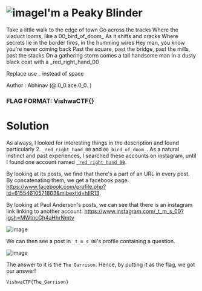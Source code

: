 ![image](https://github.com/Apzyte-Gamer/VishwaCTF-Mini-2024/assets/71684682/fc54c1f3-4c02-432c-9f2b-78f718c64752)I'm a Peaky Blinder
=

Take a little walk to the edge of town
Go across the tracks
Where the viaduct looms,
like a 00_bird_of_doom_
As it shifts and cracks
Where secrets lie in the border fires,
in the humming wires
Hey man, you know
you're never coming back
Past the square, past the bridge,
past the mills, past the stacks
On a gathering storm comes
a tall handsome man
In a dusty black coat with
a _red_right_hand_00

Replace use _ instead of space

Author : Abhinav (@.0_0.ace.0_0. )

### FLAG FORMAT: VishwaCTF{}

Solution
=

As always, I looked for interesting things in the description and found particularly 2. `_red_right_hand_00` and `00_bird_of_doom_`. As a natural instinct and past experiences, I searched these accounts on instagram, until I found one account named [`_red_right_hand_00`](https://www.instagram.com/_red_right_hand_00/). 

By looking at its posts, we find that there's a part of an URL in every post. By concatenating them, we get a facebook page. https://www.facebook.com/profile.php?id=61554610571803&mibextid=hIlR13.

By looking at Paul Anderson's posts, we can see that there is an instagram link linking to another account. https://www.instagram.com/_t_m_s_00?igsh=MWtncGh4aHhrNmtv

![image](https://github.com/Apzyte-Gamer/VishwaCTF-Mini-2024/assets/71684682/92ef84fa-f698-4787-90fc-c587216bdcbb)

We can then see a post in `_t_m_s_00`'s profile containing a question.

![image](https://github.com/Apzyte-Gamer/VishwaCTF-Mini-2024/assets/71684682/bc0c923c-4b5f-4b2f-a2c6-40e2966a1c9f)

The answer to it is the `The Garrison`. Hence, by putting it as the flag, we got our answer!

`VishwaCTF{The_Garrison}`

